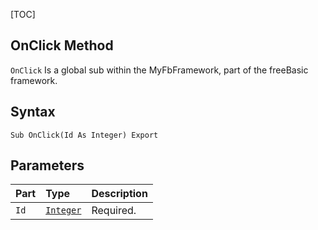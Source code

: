 [TOC]
## OnClick Method

`OnClick` Is a global sub within the MyFbFramework, part of the freeBasic framework.
## Syntax

```freeBasic
Sub OnClick(Id As Integer) Export
```

## Parameters

|Part|Type|Description|
| :------------ | :------------ | :------------ |
|`Id`|[`Integer`]("https://www.freebasic.net/wiki/KeyPgInteger")|Required.|
